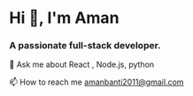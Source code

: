 <h1>Hi 👋, I'm Aman </h1>

<h3>A passionate full-stack developer.</h3>

💬 Ask me about React , Node.js, python

📫 How to reach me amanbanti2011@gmail.com
<!--
**Amanbanti/Amanbanti** is a ✨ _special_ ✨ repository because its `README.md` (this file) appears on your GitHub profile.

Here are some ideas to get you started:

- 🔭 I’m currently working on ...
- 🌱 I’m currently learning ...
- 👯 I’m looking to collaborate on ...
- 🤔 I’m looking for help with ...
- 💬 Ask me about ...
- 📫 How to reach me: ...
- 😄 Pronouns: ...
- ⚡ Fun fact: ...
-->
